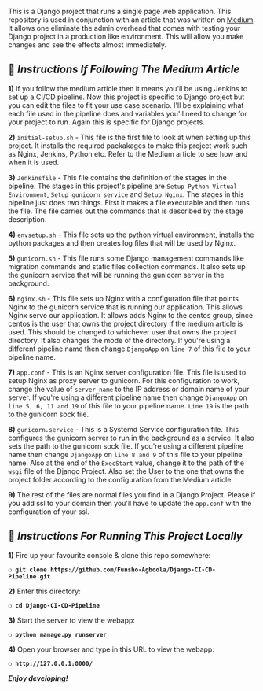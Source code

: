 This is a Django project that runs a single page web application. This repository is used in conjunction with an article that was written on [Medium](https://medium.com/@Fz-M/build-a-django-ci-cd-pipeline-using-jenkins-e90cbe098970?sk=3bdfb50a12ae9cadda426b1463a442b9). It allows one eliminate the admin overhead that comes with testing your Django project in a production like environment. This will allow you make changes and see the effects almost immediately.

## :page_with_curl:  _Instructions If Following The Medium Article_

**1)** If you follow the medium article then it means you'll be using Jenkins to set up a CI/CD pipeline. Now this project is specific to Django project but you can edit the files to fit your use case scenario. I'll be explaining what each file used in the pipeline does and variables you'll need to change for your project to run. Again this is specific for Django projects.

**2)** `initial-setup.sh` - This file is the first file to look at when setting up this project. It installs the required packakages to make this project work such as Nginx, Jenkins, Python etc. Refer to the Medium article to see how and when it is used.

**3)** `Jenkinsfile` - This file contains the definition of the stages in the pipeline. The stages in this project's pipeline are `Setup Python Virtual Environment`, `Setup gunicorn service` and `Setup Nginx`. The stages in this pipeline just does two things. First it makes a file executable and then runs the file. The file carries out the commands that is described by the stage description.

**4)** `envsetup.sh` - This file sets up the python virtual environment, installs the python packages and then creates log files that will be used by Nginx. 

**5)** `gunicorn.sh` - This file runs some Django management commands like migration commands and static files collection commands. It also sets up the gunicorn service that will be running the gunicorn server in the background.

**6)** `nginx.sh` - This file sets up Nginx with a configuration file that points Nginx to the gunicorn service that is running our application. This allows Nginx serve our application. It allows adds Nginx to the centos group, since centos is the user that owns the project directory if the medium article is used. This should be changed to whichever user that owns the project directory. It also changes the mode of the directory. If you're using a different pipeline name then change `DjangoApp` on `line 7` of this file to your pipeline name.

**7)** `app.conf` - This is an Nginx server configuration file. This file is used to setup Nginx as proxy server to gunicorn. For this configuration to work, change the value of `server_name` to the IP address or domain name of your server. If you're using a different pipeline name then change `DjangoApp` on `line 5, 6, 11 and 19` of this file to your pipeline name. `Line 19` is the path to the gunicorn sock file.

**8)** `gunicorn.service` - This is a Systemd Service configuration file. This configures the gunicorn server to run in the background as a service. It also sets the path to the gunicorn sock file. If you're using a different pipeline name then change `DjangoApp` on `line 8 and 9` of this file to your pipeline name. Also at the end of the `ExecStart` value, change it to the path of the `wsgi` file of the Django Project. Also set the User to the one that owns the project folder according to the configuration from the Medium article.

**9)** The rest of the files are normal files you find in a Django Project. Please if you add ssl to your domain then you'll have to update the `app.conf` with the configuration of your ssl.

## :page_with_curl:  _Instructions For Running This Project Locally_

**1)** Fire up your favourite console & clone this repo somewhere:

__`❍ git clone https://github.com/Funsho-Agboola/Django-CI-CD-Pipeline.git`__

**2)** Enter this directory:

__`❍ cd Django-CI-CD-Pipeline`__

**3)** Start the server to view the webapp:

__`❍ python manage.py runserver `__

**4)** Open your browser and type in this URL to view the webapp:

__`❍ http://127.0.0.1:8000/`__

__*Enjoy developing!*__
